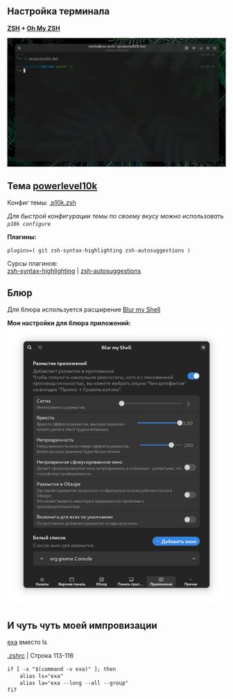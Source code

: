 ## Настройка терминала

**[ZSH](https://www.zsh.org/) + [Oh My ZSH](https://ohmyz.sh/)**

![terminal](./terminal.png)


## Тема [powerlevel10k](https://github.com/romkatv/powerlevel10k)

Конфиг темы: [.p10k.zsh](.p10k.zsh)

*Для быстрой конфигурации темы по своему вкусу можно использовать `p10k configure`*

**Плагины:**
```
plugins=( git zsh-syntax-highlighting zsh-autosuggestions )
```

Сурсы плагинов: <br>
[zsh-syntax-highlighting](https://github.com/zsh-users/zsh-syntax-highlighting)
 | 
[zsh-autosuggestions](https://github.com/zsh-users/zsh-autosuggestions)

## Блюр

Для блюра используется расширение [Blur my Shell](https://github.com/aunetx/blur-my-shell)

**Мои настройки для блюра приложений:**
![настройки расширения](./ext_settings.png)

## И чуть чуть моей импровизации

[exa](https://the.exa.website/) вместо ls

[.zshrc](.zshrc) | Строка 113-116
```
if [ -x "$(command -v exa)" ]; then
    alias ls="exa"
    alias la="exa --long --all --group"
fi7
```
